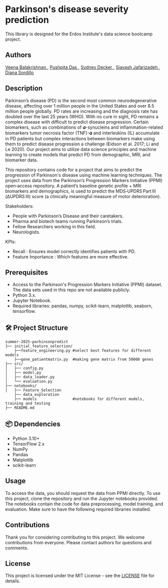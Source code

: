 # Parkinson's disease severity prediction
This library is designed for the Erdos Institute's data science bootcamp project.

## Authors
<a href="https://github.com/veenabala123"> Veena Balakrishnan </a>, <a href="https://github.com/daspushpita"> Pushpita Das </a>, <a href="https://github.com/skdecker"> Sydney Decker </a>, <a href="https://github.com/Sia-jaf"> Siavash Jafarizadeh </a>, <a href="https://github.com/dcsordillo"> Diana Sordillo </a>

## Description

Parkinson’s disease (PD) is the second most common neurodegenerative disease, affecting over 1 million people in the United States and over 8.5 million people globally. PD rates are increasing and the diagnosis rate has doubled over the last 25 years (WHO). With no cure in sight, PD remains a complex disease with difficult to predict disease progression. Certain biomarkers, such as combinations of 𝜶-synucleins and inflammation-related biomarkers tumor necrosis factor (TNF)-𝜶 and interleukins (IL) accumulate in PD patients but complex interactions between biomarkers make using them to predict disease progression a challenge (Eidson et al. 2017; Li and Le 2020). Our project aims to utilize data science principles and machine learning to create models that predict PD from demographic, MRI, and biomarker data.

This repository contains code for a project that aims to predict the progression of Parkinson's disease using machine learning techniques. The project uses data from the Parkinson’s Progression Markers Initiative (PPMI) open‑access repository. A patient’s baseline genetic profile + MRI biomarkers and demographics, is used to predict the  MDS‑UPDRS Part III (ΔUPDRS III) score (a clinically meaningful measure of motor deterioration).

Stakeholders:
- People with Parkinson’s Disease and their caretakers.
- Pharma and biotech teams running Parkinson’s trials.
- Fellow Researchers working in this field.
- Neurologists.

KPIs:
- Recall : Ensures model correctly identifies patients with PD.
- Feature Importance : Which features are more effective.
  
## Prerequisites
- Access to the Parkinson's Progression Markers Initiative (PPMI) dataset. The data sets used in this repo are not available publicly.
- Python 3.x.
- Jupyter Notebook.
- Required libraries: pandas, numpy, scikit-learn, matplotlib, seaborn, tensorflow.

## 🛠️ Project Structure

```
summer-2025-parkinsonpredict
├── initial_feature_selection/
    ├──feature_engineering.py #select best features for different models
    ├──gene_patientmatrix.py  #making gene matrix from 50000 genes               
├── src/
│   ├── config.py           
│   ├── model.py            
│   ├── data_loader.py   
│   └── evaluation.py            
├── notebooks/
│   ├── Feature_Selection     
    ├── data_exploration      
    ├── models                #notebooks for different models, training and testing
├── README.md
```

## 📦 Dependencies

- Python 3.10+
- TensorFlow 2.x
- NumPy
- Pandas
- Matplotlib
- scikit-learn

## Usage
To access the data, you should request the data from PPMI directly.
To use this project, clone the repository and run the Jupyter notebooks provided. The notebooks contain the code for data preprocessing, model training, and evaluation. Make sure to have the following required libraries installed.

## Contributions
Thank you for considering contributing to this project. We welcome contributions from everyone. Please contact authors for questions and comments.
## License
This project is licensed under the MIT License - see the [LICENSE](LICENSE) file for details.



